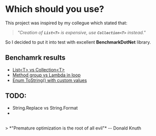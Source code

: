 
# Which should you use?
This project was inspired by my collegue which stated that:
<br>
> *"Creation of __`List<T>`__ is expensive, use __`Collection<T>`__ instead."*  

So I decided to put it into test with excellent **BenchmarkDotNet** library.

## Benchamrk results
* [List\<T\> vs Collection\<T\>](WhichShouldYouUse/Benchmarks/ListVsCollection/Results.md)  
* [Method group vs Lambda in loop](WhichShouldYouUse/Benchmarks/MethodGroupVsLambda/Results.md)
* [Enum ToString() with custom values](WhichShouldYouUse/Benchmarks/Enums/EnumToString/Results.md)

## TODO:
* String.Replace vs String.Format
* 
<br>
>  *"Premature optimization is the root of all evil"* -- Donald Knuth 
